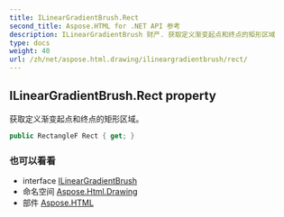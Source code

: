 ```yaml
---
title: ILinearGradientBrush.Rect
second_title: Aspose.HTML for .NET API 参考
description: ILinearGradientBrush 财产. 获取定义渐变起点和终点的矩形区域
type: docs
weight: 40
url: /zh/net/aspose.html.drawing/ilineargradientbrush/rect/
---
```

## ILinearGradientBrush.Rect property

获取定义渐变起点和终点的矩形区域。

```csharp
public RectangleF Rect { get; }
```

### 也可以看看

* interface [ILinearGradientBrush](../)
* 命名空间 [Aspose.Html.Drawing](../../ilineargradientbrush/)
* 部件 [Aspose.HTML](../../../)


